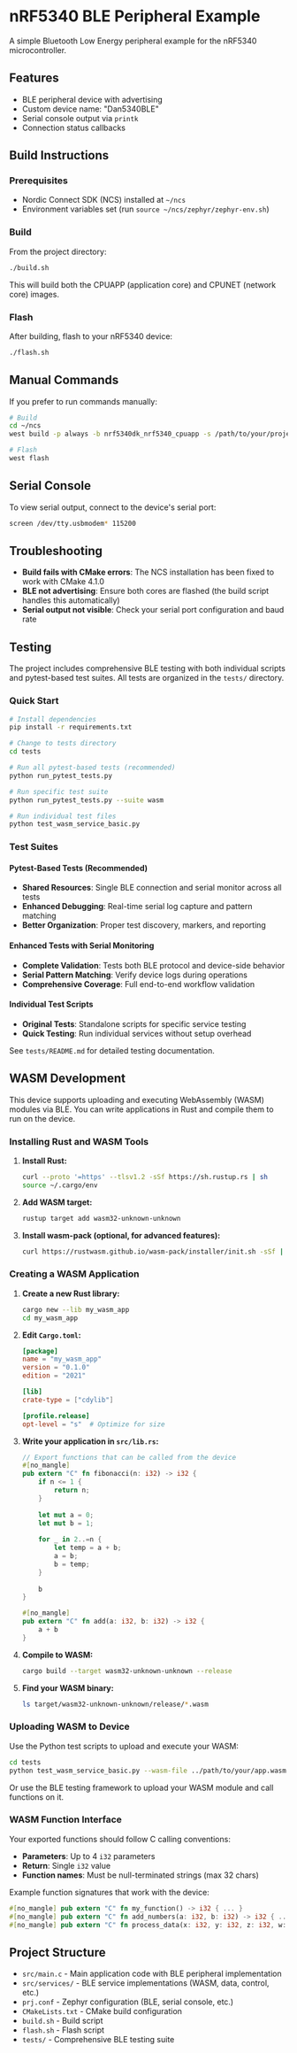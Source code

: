# nRF5340 BLE Peripheral Example

A simple Bluetooth Low Energy peripheral example for the nRF5340 microcontroller.

## Features

- BLE peripheral device with advertising
- Custom device name: "Dan5340BLE"
- Serial console output via `printk`
- Connection status callbacks

## Build Instructions

### Prerequisites

- Nordic Connect SDK (NCS) installed at `~/ncs`
- Environment variables set (run `source ~/ncs/zephyr/zephyr-env.sh`)

### Build

From the project directory:

```bash
./build.sh
```

This will build both the CPUAPP (application core) and CPUNET (network core) images.

### Flash

After building, flash to your nRF5340 device:

```bash
./flash.sh
```

## Manual Commands

If you prefer to run commands manually:

```bash
# Build
cd ~/ncs
west build -p always -b nrf5340dk_nrf5340_cpuapp -s /path/to/your/project

# Flash
west flash
```

## Serial Console

To view serial output, connect to the device's serial port:

```bash
screen /dev/tty.usbmodem* 115200
```

## Troubleshooting

- **Build fails with CMake errors**: The NCS installation has been fixed to work with CMake 4.1.0
- **BLE not advertising**: Ensure both cores are flashed (the build script handles this automatically)
- **Serial output not visible**: Check your serial port configuration and baud rate

## Testing

The project includes comprehensive BLE testing with both individual scripts and pytest-based test suites. All tests are organized in the `tests/` directory.

### Quick Start

```bash
# Install dependencies
pip install -r requirements.txt

# Change to tests directory
cd tests

# Run all pytest-based tests (recommended)
python run_pytest_tests.py

# Run specific test suite
python run_pytest_tests.py --suite wasm

# Run individual test files
python test_wasm_service_basic.py
```

### Test Suites

#### Pytest-Based Tests (Recommended)
- **Shared Resources**: Single BLE connection and serial monitor across all tests
- **Enhanced Debugging**: Real-time serial log capture and pattern matching
- **Better Organization**: Proper test discovery, markers, and reporting

#### Enhanced Tests with Serial Monitoring
- **Complete Validation**: Tests both BLE protocol and device-side behavior
- **Serial Pattern Matching**: Verify device logs during operations
- **Comprehensive Coverage**: Full end-to-end workflow validation

#### Individual Test Scripts
- **Original Tests**: Standalone scripts for specific service testing
- **Quick Testing**: Run individual services without setup overhead

See `tests/README.md` for detailed testing documentation.

## WASM Development

This device supports uploading and executing WebAssembly (WASM) modules via BLE. You can write applications in Rust and compile them to run on the device.

### Installing Rust and WASM Tools

1. **Install Rust:**
   ```bash
   curl --proto '=https' --tlsv1.2 -sSf https://sh.rustup.rs | sh
   source ~/.cargo/env
   ```

2. **Add WASM target:**
   ```bash
   rustup target add wasm32-unknown-unknown
   ```

3. **Install wasm-pack (optional, for advanced features):**
   ```bash
   curl https://rustwasm.github.io/wasm-pack/installer/init.sh -sSf | sh
   ```

### Creating a WASM Application

1. **Create a new Rust library:**
   ```bash
   cargo new --lib my_wasm_app
   cd my_wasm_app
   ```

2. **Edit `Cargo.toml`:**
   ```toml
   [package]
   name = "my_wasm_app"
   version = "0.1.0"
   edition = "2021"

   [lib]
   crate-type = ["cdylib"]

   [profile.release]
   opt-level = "s"  # Optimize for size
   ```

3. **Write your application in `src/lib.rs`:**
   ```rust
   // Export functions that can be called from the device
   #[no_mangle]
   pub extern "C" fn fibonacci(n: i32) -> i32 {
       if n <= 1 {
           return n;
       }
       
       let mut a = 0;
       let mut b = 1;
       
       for _ in 2..=n {
           let temp = a + b;
           a = b;
           b = temp;
       }
       
       b
   }

   #[no_mangle]
   pub extern "C" fn add(a: i32, b: i32) -> i32 {
       a + b
   }
   ```

4. **Compile to WASM:**
   ```bash
   cargo build --target wasm32-unknown-unknown --release
   ```

5. **Find your WASM binary:**
   ```bash
   ls target/wasm32-unknown-unknown/release/*.wasm
   ```

### Uploading WASM to Device

Use the Python test scripts to upload and execute your WASM:

```bash
cd tests
python test_wasm_service_basic.py --wasm-file ../path/to/your/app.wasm
```

Or use the BLE testing framework to upload your WASM module and call functions on it.

### WASM Function Interface

Your exported functions should follow C calling conventions:
- **Parameters**: Up to 4 `i32` parameters
- **Return**: Single `i32` value
- **Function names**: Must be null-terminated strings (max 32 chars)

Example function signatures that work with the device:
```rust
#[no_mangle] pub extern "C" fn my_function() -> i32 { ... }
#[no_mangle] pub extern "C" fn add_numbers(a: i32, b: i32) -> i32 { ... }
#[no_mangle] pub extern "C" fn process_data(x: i32, y: i32, z: i32, w: i32) -> i32 { ... }
```

## Project Structure

- `src/main.c` - Main application code with BLE peripheral implementation
- `src/services/` - BLE service implementations (WASM, data, control, etc.)
- `prj.conf` - Zephyr configuration (BLE, serial console, etc.)
- `CMakeLists.txt` - CMake build configuration
- `build.sh` - Build script
- `flash.sh` - Flash script
- `tests/` - Comprehensive BLE testing suite